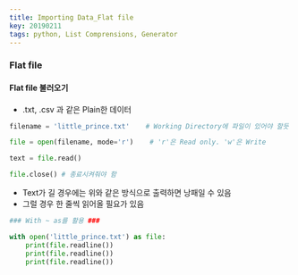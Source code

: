 ```yaml
---
title: Importing Data_Flat file
key: 20190211
tags: python, List Comprensions, Generator
---
```


### Flat file
#### Flat file 불러오기
- .txt, .csv 과 같은 Plain한 데이터

```python
filename = 'little_prince.txt'    # Working Directory에 파일이 있어야 할듯

file = open(filename, mode='r')    # 'r'은 Read only. 'w'은 Write

text = file.read()

file.close() # 종료시켜줘야 함
```

- Text가 길 경우에는 위와 같은 방식으로 출력하면 낭패일 수 있음
- 그럴 경우 한 줄씩 읽어올 필요가 있음

```python
### With ~ as를 활용 ###

with open('little_prince.txt') as file:
    print(file.readline())
    print(file.readline())
    print(file.readline())
```

